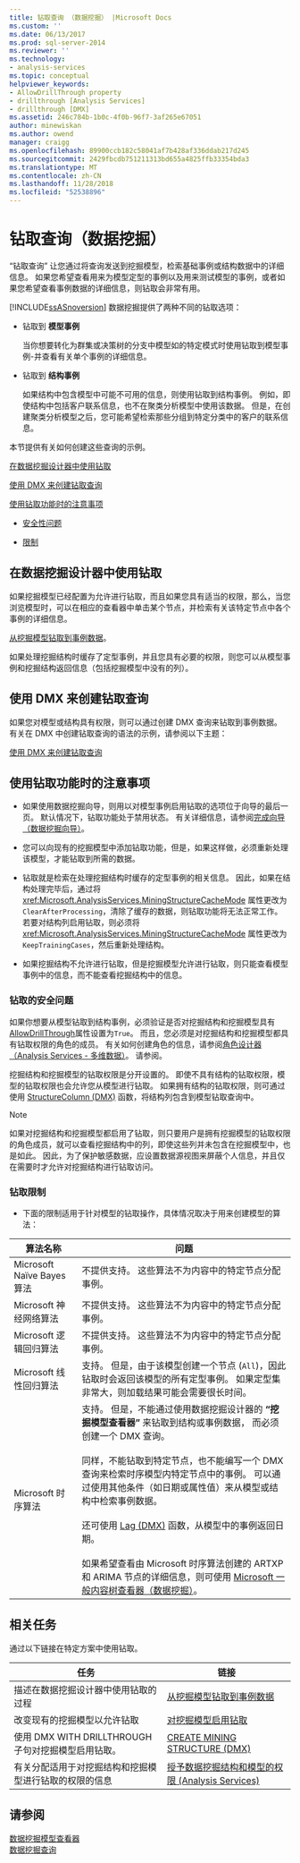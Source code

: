```yaml
---
title: 钻取查询 （数据挖掘） |Microsoft Docs
ms.custom: ''
ms.date: 06/13/2017
ms.prod: sql-server-2014
ms.reviewer: ''
ms.technology:
- analysis-services
ms.topic: conceptual
helpviewer_keywords:
- AllowDrillThrough property
- drillthrough [Analysis Services]
- drillthrough [DMX]
ms.assetid: 246c784b-1b0c-4f0b-96f7-3af265e67051
author: minewiskan
ms.author: owend
manager: craigg
ms.openlocfilehash: 89900ccb182c58041af7b428af336ddab217d245
ms.sourcegitcommit: 2429fbcdb751211313bd655a4825ffb33354bda3
ms.translationtype: MT
ms.contentlocale: zh-CN
ms.lasthandoff: 11/28/2018
ms.locfileid: "52538896"
---
```

# <a name="drillthrough-queries-data-mining"></a>钻取查询（数据挖掘）
  “钻取查询”  让您通过将查询发送到挖掘模型，检索基础事例或结构数据中的详细信息。 如果您希望查看用来为模型定型的事例以及用来测试模型的事例，或者如果您希望查看事例数据的详细信息，则钻取会非常有用。  
  
 [!INCLUDE[ssASnoversion](../../includes/ssasnoversion-md.md)] 数据挖掘提供了两种不同的钻取选项：  
  
-   钻取到 **模型事例**  
  
     当你想要转化为群集或决策树的分支中模型如的特定模式时使用钻取到模型事例-并查看有关单个事例的详细信息。  
  
-   钻取到 **结构事例**  
  
     如果结构中包含模型中可能不可用的信息，则使用钻取到结构事例。 例如，即使结构中包括客户联系信息，也不在聚类分析模型中使用该数据。 但是，在创建聚类分析模型之后，您可能希望检索那些分组到特定分类中的客户的联系信息。  
  
 本节提供有关如何创建这些查询的示例。  
  
 [在数据挖掘设计器中使用钻取](#bkmk_Designer)  
  
 [使用 DMX 来创建钻取查询](#bkmk_DMX)  
  
 [使用钻取功能时的注意事项](#bkmk_Considerations)  
  
-   [安全性问题](#bkmk_Security)  
  
-   [限制](#bkmk_Limits)  
  
##  <a name="bkmk_Designer"></a> 在数据挖掘设计器中使用钻取  
 如果挖掘模型已经配置为允许进行钻取，而且如果您具有适当的权限，那么，当您浏览模型时，可以在相应的查看器中单击某个节点，并检索有关该特定节点中各个事例的详细信息。  
  
 [从挖掘模型钻取到事例数据](drill-through-to-case-data-from-a-mining-model.md)。  
  
 如果处理挖掘结构时缓存了定型事例，并且您具有必要的权限，则您可以从模型事例和挖掘结构返回信息（包括挖掘模型中没有的列）。  
  
##  <a name="bkmk_DMX"></a> 使用 DMX 来创建钻取查询  
 如果您对模型或结构具有权限，则可以通过创建 DMX 查询来钻取到事例数据。 有关在 DMX 中创建钻取查询的语法的示例，请参阅以下主题：  
  
 [使用 DMX 来创建钻取查询](create-drillthrough-queries-using-dmx.md)  
  
##  <a name="bkmk_Considerations"></a> 使用钻取功能时的注意事项  
  
-   如果使用数据挖掘向导，则用以对模型事例启用钻取的选项位于向导的最后一页。 默认情况下，钻取功能处于禁用状态。 有关详细信息，请参阅[完成向导（数据挖掘向导）](../completing-the-wizard-data-mining-wizard.md)。  
  
-   您可以向现有的挖掘模型中添加钻取功能，但是，如果这样做，必须重新处理该模型，才能钻取到所需的数据。  
  
-   钻取就是检索在处理挖掘结构时缓存的定型事例的相关信息。 因此，如果在结构处理完毕后，通过将 <xref:Microsoft.AnalysisServices.MiningStructureCacheMode> 属性更改为 `ClearAfterProcessing`，清除了缓存的数据，则钻取功能将无法正常工作。 若要对结构列启用钻取，则必须将 <xref:Microsoft.AnalysisServices.MiningStructureCacheMode> 属性更改为 `KeepTrainingCases`，然后重新处理结构。  
  
-   如果挖掘结构不允许进行钻取，但是挖掘模型允许进行钻取，则只能查看模型事例中的信息，而不能查看挖掘结构中的信息。  
  
###  <a name="bkmk_Security"></a> 钻取的安全问题  
 如果你想要从模型钻取到结构事例，必须验证是否对挖掘结构和挖掘模型具有[AllowDrillThrough](https://docs.microsoft.com/bi-reference/assl/properties/allowdrillthrough-element-assl)属性设置为`True`。 而且，您必须是对挖掘结构和挖掘模型都具有钻取权限的角色的成员。 有关如何创建角色的信息，请参阅[角色设计器（Analysis Services - 多维数据）](https://msdn.microsoft.com/library/ms189696(v=sql.120).aspx)。 请参阅。  
  
 挖掘结构和挖掘模型的钻取权限是分开设置的。 即使不具有结构的钻取权限，模型的钻取权限也会允许您从模型进行钻取。 如果拥有结构的钻取权限，则可通过使用 [StructureColumn (DMX)](/sql/dmx/structurecolumn-dmx) 函数，将结构列包含到模型钻取查询中。  
  
> [!NOTE]  
>  如果对挖掘结构和挖掘模型都启用了钻取，则只要用户是拥有挖掘模型的钻取权限的角色成员，就可以查看挖掘结构中的列，即使这些列并未包含在挖掘模型中，也是如此。 因此，为了保护敏感数据，应设置数据源视图来屏蔽个人信息，并且仅在需要时才允许对挖掘结构进行钻取访问。  
  
###  <a name="bkmk_Limits"></a> 钻取限制  
  
-   下面的限制适用于针对模型的钻取操作，具体情况取决于用来创建模型的算法：  
  
|算法名称|问题|  
|--------------------|-----------|  
|Microsoft Naïve Bayes 算法|不提供支持。 这些算法不为内容中的特定节点分配事例。|  
|Microsoft 神经网络算法|不提供支持。 这些算法不为内容中的特定节点分配事例。|  
|Microsoft 逻辑回归算法|不提供支持。 这些算法不为内容中的特定节点分配事例。|  
|Microsoft 线性回归算法|支持。 但是，由于该模型创建一个节点 (`All`)，因此钻取时会返回该模型的所有定型事例。 如果定型集非常大，则加载结果可能会需要很长时间。|  
|Microsoft 时序算法|支持。 但是，不能通过使用数据挖掘设计器的 **“挖掘模型查看器”** 来钻取到结构或事例数据， 而必须创建一个 DMX 查询。<br /><br /> 同样，不能钻取到特定节点，也不能编写一个 DMX 查询来检索时序模型内特定节点中的事例。 可以通过使用其他条件（如日期或属性值）来从模型或结构中检索事例数据。<br /><br /> 还可使用 [Lag (DMX)](/sql/dmx/lag-dmx) 函数，从模型中的事例返回日期。<br /><br /> 如果希望查看由 Microsoft 时序算法创建的 ARTXP 和 ARIMA 节点的详细信息，则可使用 [Microsoft 一般内容树查看器（数据挖掘）](../microsoft-generic-content-tree-viewer-data-mining.md)。|  
  
##  <a name="bkmk_Tasks"></a> 相关任务  
 通过以下链接在特定方案中使用钻取。  
  
|任务|链接|  
|----------|----------|  
|描述在数据挖掘设计器中使用钻取的过程|[从挖掘模型钻取到事例数据](drill-through-to-case-data-from-a-mining-model.md)|  
|改变现有的挖掘模型以允许钻取|[对挖掘模型启用钻取](enable-drillthrough-for-a-mining-model.md)|  
|使用 DMX WITH DRILLTHROUGH 子句对挖掘模型启用钻取。|[CREATE MINING STRUCTURE (DMX)](/sql/dmx/create-mining-structure-dmx)|  
|有关分配适用于对挖掘结构和挖掘模型进行钻取的权限的信息|[授予数据挖掘结构和模型的权限 (Analysis Services)](../multidimensional-models/grant-permissions-on-data-mining-structures-and-models-analysis-services.md)|  
  
## <a name="see-also"></a>请参阅  
 [数据挖掘模型查看器](data-mining-model-viewers.md)   
 [数据挖掘查询](data-mining-queries.md)  
  
  
